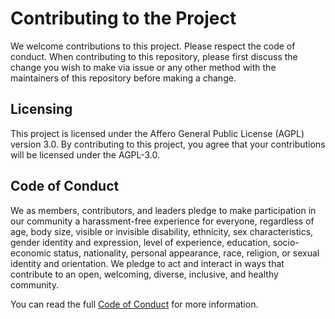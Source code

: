 # Contributing to the Project

We welcome contributions to this project. Please respect the code of conduct.
When contributing to this repository, please first discuss the change you wish to make via issue or any other method with the maintainers of this repository before making a change.

## Licensing

This project is licensed under the Affero General Public License (AGPL) version 3.0. By contributing to this project, you agree that your contributions will be licensed under the AGPL-3.0.

## Code of Conduct

We as members, contributors, and leaders pledge to make participation in our community a harassment-free experience for everyone, regardless of age, body size, visible or invisible disability, ethnicity, sex characteristics, gender identity and expression, level of experience, education, socio-economic status, nationality, personal appearance, race, religion, or sexual identity and orientation.
We pledge to act and interact in ways that contribute to an open, welcoming, diverse, inclusive, and healthy community.

You can read the full [Code of Conduct](./CODE_OF_CONDUCT.md) for more information.
